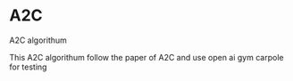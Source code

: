 # A2C
A2C algorithum

This A2C algorithum follow the paper of A2C and use open ai gym carpole for testing
